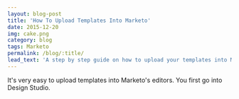 ```yaml
---
layout: blog-post
title: 'How To Upload Templates Into Marketo'
date: 2015-12-20
img: cake.png
category: blog
tags: Marketo 
permalink: /blog/:title/
lead_text: 'A step by step guide on how to upload your templates into Marketo'
---
```


It's very easy to upload templates into Marketo's editors. You first go into Design Studio.